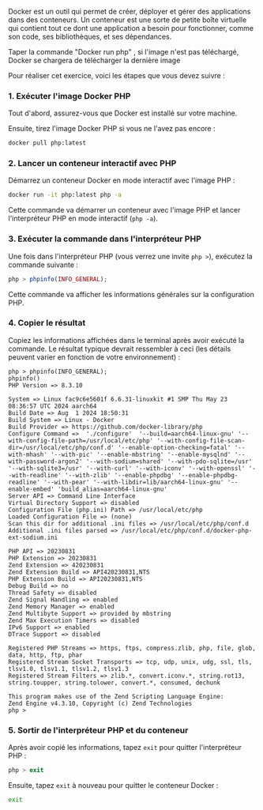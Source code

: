 Docker est un outil qui permet de créer, déployer et gérer des applications dans des conteneurs. Un conteneur est une sorte de petite boîte virtuelle qui contient tout ce dont une application a besoin pour fonctionner, comme son code, ses bibliothèques, et ses dépendances.

Taper la commande "Docker run php" , si l'image n'est pas téléchargé, Docker se chargera de télécharger la dernière image  

Pour réaliser cet exercice, voici les étapes que vous devez suivre :

### 1. Exécuter l'image Docker PHP
Tout d'abord, assurez-vous que Docker est installé sur votre machine.

Ensuite, tirez l'image Docker PHP si vous ne l'avez pas encore :

```bash
docker pull php:latest
```

### 2. Lancer un conteneur interactif avec PHP
Démarrez un conteneur Docker en mode interactif avec l'image PHP :

```bash
docker run -it php:latest php -a
```

Cette commande va démarrer un conteneur avec l'image PHP et lancer l'interpréteur PHP en mode interactif (`php -a`).

### 3. Exécuter la commande dans l'interpréteur PHP
Une fois dans l'interpréteur PHP (vous verrez une invite `php >`), exécutez la commande suivante :

```php
php > phpinfo(INFO_GENERAL);
```

Cette commande va afficher les informations générales sur la configuration PHP.

### 4. Copier le résultat
Copiez les informations affichées dans le terminal après avoir exécuté la commande. Le résultat typique devrait ressembler à ceci (les détails peuvent varier en fonction de votre environnement) :

```plaintext
php > phpinfo(INFO_GENERAL);
phpinfo()
PHP Version => 8.3.10

System => Linux fac9c6e5601f 6.6.31-linuxkit #1 SMP Thu May 23 08:36:57 UTC 2024 aarch64
Build Date => Aug  1 2024 18:50:31
Build System => Linux - Docker
Build Provider => https://github.com/docker-library/php
Configure Command =>  './configure'  '--build=aarch64-linux-gnu' '--with-config-file-path=/usr/local/etc/php' '--with-config-file-scan-dir=/usr/local/etc/php/conf.d' '--enable-option-checking=fatal' '--with-mhash' '--with-pic' '--enable-mbstring' '--enable-mysqlnd' '--with-password-argon2' '--with-sodium=shared' '--with-pdo-sqlite=/usr' '--with-sqlite3=/usr' '--with-curl' '--with-iconv' '--with-openssl' '--with-readline' '--with-zlib' '--enable-phpdbg' '--enable-phpdbg-readline' '--with-pear' '--with-libdir=lib/aarch64-linux-gnu' '--enable-embed' 'build_alias=aarch64-linux-gnu'
Server API => Command Line Interface
Virtual Directory Support => disabled
Configuration File (php.ini) Path => /usr/local/etc/php
Loaded Configuration File => (none)
Scan this dir for additional .ini files => /usr/local/etc/php/conf.d
Additional .ini files parsed => /usr/local/etc/php/conf.d/docker-php-ext-sodium.ini

PHP API => 20230831
PHP Extension => 20230831
Zend Extension => 420230831
Zend Extension Build => API420230831,NTS
PHP Extension Build => API20230831,NTS
Debug Build => no
Thread Safety => disabled
Zend Signal Handling => enabled
Zend Memory Manager => enabled
Zend Multibyte Support => provided by mbstring
Zend Max Execution Timers => disabled
IPv6 Support => enabled
DTrace Support => disabled

Registered PHP Streams => https, ftps, compress.zlib, php, file, glob, data, http, ftp, phar
Registered Stream Socket Transports => tcp, udp, unix, udg, ssl, tls, tlsv1.0, tlsv1.1, tlsv1.2, tlsv1.3
Registered Stream Filters => zlib.*, convert.iconv.*, string.rot13, string.toupper, string.tolower, convert.*, consumed, dechunk

This program makes use of the Zend Scripting Language Engine:
Zend Engine v4.3.10, Copyright (c) Zend Technologies
php > 

```

### 5. Sortir de l'interpréteur PHP et du conteneur
Après avoir copié les informations, tapez `exit` pour quitter l'interpréteur PHP :

```php
php > exit
```

Ensuite, tapez `exit` à nouveau pour quitter le conteneur Docker :

```bash
exit
```


